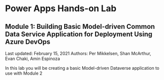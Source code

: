 # Power Apps Hands-on Lab
## Module 1: Building Basic Model-driven Common Data Service Application for Deployment Using Azure DevOps
Last updated: February 15, 2021
Authors: Per Mikkelsen, Shan McArthur, Evan Chaki, Amin Espinoza

In this lab you will be creating a basic Model-driven Dataverse application to use with Module 2
